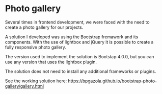 <h1>Photo gallery</h1>

Several times in frontend development, we were faced with the need to create a photo gallery for our projects.

A solution I developed was using the Bootstrap fremawork and its components. With the use of lightbox and jQuery it is possible to create a fully responsive photo gallery.

The version used to implement the solution is Bootstap 4.0.0, but you can use any version that uses the lightbox plugin.

The solution does not need to install any additional frameworks or plugins.

See the working solution here:
https://bpgazola.github.io/bootstrap-photo-gallery/gallery.html
